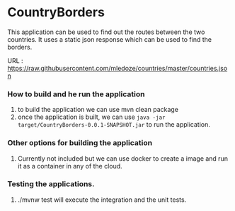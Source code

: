 # CountryBorders

This application can be used to find out the routes between the two countries. It uses a static json response which can be used to find the borders.

URL : https://raw.githubusercontent.com/mledoze/countries/master/countries.json



### How to build and he run the application

1. to build the application we can use mvn clean package
2. once the application is built, we can use `java -jar target/CountryBorders-0.0.1-SNAPSHOT.jar` to run the application.


### Other options for building the application
1. Currently not included but we can use docker to create a image and run it as a container in any of the cloud.


### Testing the applications.

1. ./mvnw test will execute the integration and the unit tests.

